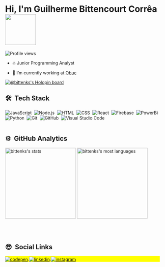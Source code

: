 
<h1 align="left">Hi, I'm Guilherme Bittencourt Corrêa <img src="https://media4.giphy.com/media/d7fmqELABC69ejVgf6/giphy.gif?cid=6c09b952ed3cba94310341aac1c2fb0ab04fd5567cd8f181&rid=giphy.gif&ct=s" width="100px"></h1>
<p align="left"> <img src="https://komarev.com/ghpvc/?username=bittenks&color=green" alt="Profile views" /> </p>

- 🔥 Junior Programming Analyst

- 🔭 I’m currently working at [Obuc](https://github.com/Obuc)

[![@bittenks's Holopin board](https://holopin.io/api/user/board?user=bittenks)](https://holopin.io/@bittenks)

## 🛠 &nbsp;Tech Stack

![JavaScript](https://img.shields.io/badge/-JavaScript-05122A?style=flat&logo=javascript)&nbsp;
![Node.js](https://img.shields.io/badge/-Node.js-05122A?style=flat&logo=node.js)&nbsp;
![HTML](https://img.shields.io/badge/-HTML-05122A?style=flat&logo=HTML5)&nbsp;
![CSS](https://img.shields.io/badge/-CSS-05122A?style=flat&logo=CSS3&logoColor=1572B6)&nbsp;
![React](https://img.shields.io/badge/-React-05122A?style=flat&logo=react)&nbsp;
![Firebase](https://img.shields.io/badge/-Firebase-05122A?style=flat&logo=firebase)&nbsp;
![PowerBi](https://img.shields.io/badge/-PowerBI-05122A?style=flat&logo=powerbi)&nbsp;
![Python](https://img.shields.io/badge/-Python-05122A?style=flat&logo=python)&nbsp;
![Git](https://img.shields.io/badge/-Git-05122A?style=flat&logo=git)&nbsp;
![GitHub](https://img.shields.io/badge/-GitHub-05122A?style=flat&logo=github)&nbsp;
![Visual Studio Code](https://img.shields.io/badge/-Visual%20Studio%20Code-05122A?style=flat&logo=visual-studio-code&logoColor=007ACC)&nbsp;
<br><br>
## ⚙️ &nbsp;GitHub Analytics

<p align="left">
<img width="230em" src="https://github-readme-stats.vercel.app/api?username=bittenks&show_icons=true&theme=vision-friendly-dark" alt="bittenks's stats"/>
<img width="230em" src="https://github-readme-stats.vercel.app/api/top-langs/?username=bittenks&layout=compact&theme=vision-friendly-dark" alt="bittenks's most languages"/>
</p>

<br><br>

## 😎 &nbsp;Social Links

<p align="left" style="background:yellow">
<a href="https://codepen.io/bittenks" target="_blank">
  <img align="center" src="https://img.shields.io/badge/-bittenks-05122A?style=flat&logo=codepen" alt="codepen"/>
</a>
<a href="https://br.linkedin.com/in/guilherme-corr%C3%AAa-bittenks" target="_blank">
  <img align="center" src="https://img.shields.io/badge/-bittenks-05122A?style=flat&logo=linkedin" alt="linkedin"/>
</a>
<a href="https://instagram.com/bittenks_" target="_blank">
 <img align="center" src="https://img.shields.io/badge/-bittenks-05122A?style=flat&logo=instagram" alt="instagram"/>
</a>
</p>
</div>
